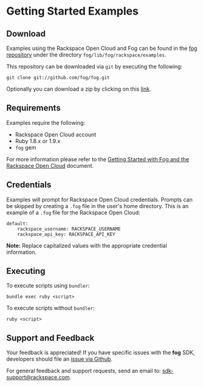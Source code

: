 # Getting Started Examples

## Download

Examples using the Rackspace Open Cloud and Fog can be found in the [fog repository](https://github.com/fog/fog) under the directory `fog/lib/fog/rackspace/examples`.

This repository can be downloaded via `git` by executing the following:

	git clone git://github.com/fog/fog.git

Optionally you can download a zip by clicking on this [link](https://github.com/fog/fog/archive/master.zip).

## Requirements

Examples require the following:

* Rackspace Open Cloud account
* Ruby 1.8.x or 1.9.x
* `fog` gem

For more information please refer to the [Getting Started with Fog and the Rackspace Open Cloud](https://github.com/fog/fog/blob/master/lib/fog/rackspace/docs/getting_started.md) document.

## Credentials

Examples will prompt for Rackspace Open Cloud credentials. Prompts can be skipped by creating a `.fog` file in the user's home directory. This is an example of a `.fog` file for the Rackspace Open Cloud: 

	default:
    	rackspace_username: RACKSPACE_USERNAME
    	rackspace_api_key: RACKSPACE_API_KEY

**Note:** Replace capitalized values with the appropriate credential information.

## Executing

To execute scripts using `bundler`:

	bundle exec ruby <script>
	
To execute scripts without `bundler`:

	ruby <script>
	
## Support and Feedback

Your feedback is appreciated! If you have specific issues with the **fog** SDK, developers should file an [issue via Github](https://github.com/fog/fog/issues).

For general feedback and support requests, send an email to: <sdk-support@rackspace.com>.